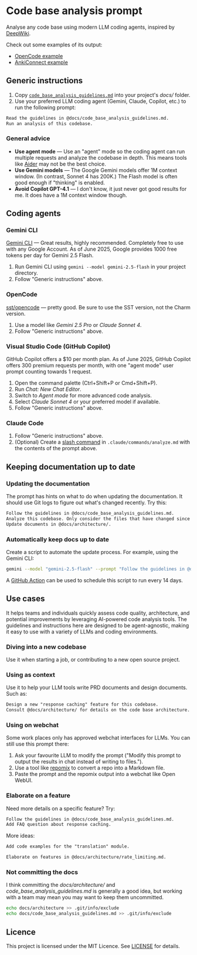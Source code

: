 # Code base analysis prompt

Analyse any code base using modern LLM coding agents, inspired by [DeepWiki](https://deepwiki.com).

Check out some examples of its output:

- [OpenCode example](examples/opencode/index.md)
- [AnkiConnect example](examples/ankiconnect/index.md)

## Generic instructions

1. Copy [`code_base_analysis_guidelines.md`](code_base_analysis_guidelines.md) into your project's _docs/_ folder.
2. Use your preferred LLM coding agent (Gemini, Claude, Copilot, etc.) to run the following prompt:

```markdown
Read the guidelines in @docs/code_base_analysis_guidelines.md.
Run an analysis of this codebase.
```

### General advice

- **Use agent mode** &mdash; Use an "agent" mode so the coding agent can run multiple requests and analyze the codebase in depth. This means tools like [Aider](https://aider.chat/) may not be the best choice.
- **Use Gemini models** &mdash; The Google Gemini models offer 1M context window. (In contrast, Sonnet 4 has 200K.) The Flash model is often good enough if "thinking" is enabled.
- **Avoid Copilot GPT-4.1** &mdash; I don't know, it just never got good results for me. It does have a 1M context window though.

## Coding agents

### Gemini CLI

[Gemini CLI](https://github.com/google-gemini/gemini-cli) &mdash; Great results, highly recommended. Completely free to use with any Google Account. As of June 2025, Google provides 1000 free tokens per day for Gemini 2.5 Flash.

1. Run Gemini CLI using `gemini --model gemini-2.5-flash` in your project directory.
2. Follow "Generic instructions" above.

### OpenCode

[sst/opencode](https://github.com/sst/opencode) &mdash; pretty good. Be sure to use the SST version, not the Charm version.

1. Use a model like _Gemini 2.5 Pro_ or _Claude Sonnet 4_.
2. Follow "Generic instructions" above.

### Visual Studio Code (GitHub Copilot)

GitHub Copilot offers a $10 per month plan. As of June 2025, GitHub Copilot offers 300 premium requests per month, with one "agent mode" user prompt counting towards 1 request.

1. Open the command palette (Ctrl+Shift+P or Cmd+Shift+P).
2. Run _Chat: New Chat Editor_.
3. Switch to _Agent mode_ for more advanced code analysis.
4. Select _Claude Sonnet 4_ or your preferred model if available.
5. Follow "Generic instructions" above.

### Claude Code

1. Follow "Generic instructions" above.
2. (Optional) Create a [slash command](https://docs.anthropic.com/en/docs/claude-code/slash-commands) in `.claude/commands/analyze.md` with the contents of the prompt above.

## Keeping documentation up to date

### Updating the documentation

The prompt has hints on what to do when updating the documentation. It should use Git logs to figure out what's changed recently. Try this:

```markdown
Follow the guidelines in @docs/code_base_analysis_guidelines.md.
Analyze this codebase. Only consider the files that have changed since 14 days ago.
Update documents in @docs/architecture/.
```

### Automatically keep docs up to date

Create a script to automate the update process. For example, using the Gemini CLI:

```sh
gemini --model "gemini-2.5-flash" --prompt "Follow the guidelines in @docs/code_base_analysis_guidelines.md. Analyze this codebase. Only consider the files that have changed since 14 days ago. Update documents in @docs/architecture/."
```

A [GitHub Action](https://jasonet.co/posts/scheduled-actions/) can be used to schedule this script to run every 14 days.

## Use cases

It helps teams and individuals quickly assess code quality, architecture, and potential improvements by leveraging AI-powered code analysis tools. The guidelines and instructions here are designed to be agent-agnostic, making it easy to use with a variety of LLMs and coding environments.

### Diving into a new codebase

Use it when starting a job, or contributing to a new open source project.

### Using as context

Use it to help your LLM tools write PRD documents and design documents. Such as:

```markdown
Design a new "response caching" feature for this codebase.
Consult @docs/architecture/ for details on the code base architecture.
```

### Using on webchat

Some work places only has approved webchat interfaces for LLMs. You can still use this prompt there:

1. Ask your favourite LLM to modify the prompt ("Modify this prompt to output the results in chat instead of writing to files.").
2. Use a tool like [repomix](https://repomix.com/) to convert a repo into a Markdown file.
3. Paste the prompt and the repomix output into a webchat like Open WebUI.

### Elaborate on a feature

Need more details on a specific feature? Try:

```markdown
Follow the guidelines in @docs/code_base_analysis_guidelines.md.
Add FAQ question about response caching.
```

More ideas:

```markdown
Add code examples for the "translation" module.

Elaborate on features in @docs/architecture/rate_limiting.md.
```

### Not committing the docs

I think committing the _docs/architecture/_ and _code_base_analysis_guidelines.md_ is generally a good idea, but working with a team may mean you may want to keep them uncommitted.

```sh
echo docs/architecture >> .git/info/exclude
echo docs/code_base_analysis_guidelines.md >> .git/info/exclude
```

## Licence

This project is licensed under the MIT Licence. See [LICENSE](LICENSE.md) for details.

